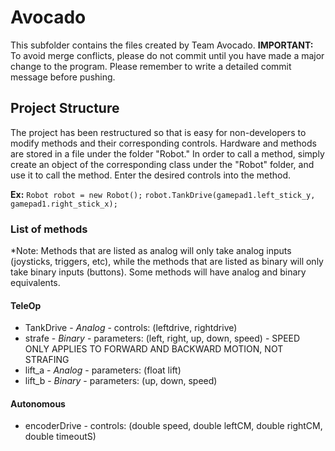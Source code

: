 # Avocado

This subfolder contains the files created by Team Avocado. **IMPORTANT:** To avoid merge conflicts, please do not commit until you have made a major change to the program. Please remember to write a detailed commit message before pushing.

## Project Structure

The project has been restructured so that is easy for non-developers to modify methods and their corresponding controls. Hardware and methods are stored in a file under the folder "Robot."
In order to call a method, simply create an object of the corresponding class under the "Robot" folder, and use it to call the method. Enter the desired controls into the method.

**Ex:**
`Robot robot = new Robot();`
`robot.TankDrive(gamepad1.left_stick_y, gamepad1.right_stick_x);`

### List of methods
*Note: Methods that are listed as analog will only take analog inputs (joysticks, triggers, etc), while the methods that are listed as binary will only take binary inputs (buttons). Some methods will have analog and binary equivalents.

#### TeleOp

* TankDrive - *Analog* - controls: (leftdrive, rightdrive)
* strafe - *Binary* - parameters: (left, right, up, down, speed) - SPEED ONLY APPLIES TO FORWARD AND BACKWARD MOTION, NOT STRAFING
* lift_a - *Analog* - parameters: (float lift)
* lift_b - *Binary* - parameters: (up, down, speed)

#### Autonomous

* encoderDrive - controls: (double speed, double leftCM, double rightCM, double timeoutS)
